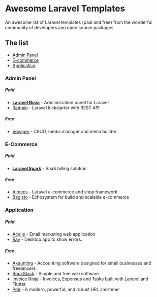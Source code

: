 # Awesome Laravel Templates
An awesome list of Laravel templates (paid and free) from the wonderful community of developers and open source packages.


## The list

- [Admin Panel](#admin-panel)
- [E-commerce](#e-commerce)
- [Application](#application)

### Admin Panel

##### Paid
- **[Laravel Nova](https://nova.laravel.com/)** - Administration panel for Laravel
- [Radmin](http://radmin.vongima.com/login) - Laravel kickstarter with REST API 

##### Free
- [Voyager](https://voyager.devdojo.com/) - CRUD, media manager and menu builder

### E-Commerce

##### Paid
- **[Laravel Spark](https://spark.laravel.com/)** - SaaS billing solution.

##### Free
- [Aimeos](https://aimeos.org/laravel-ecommerce-package) - Laravel e-commerce and shop framework
- [Bagisto](https://bagisto.com/) - Echosystem for build and scalable e-commerce


### Application
##### Paid
- [Acelle](https://acellemail.com/) - Email marketing web application
- [Ray](https://myray.app/) - Desktop app to show errors.

##### Free
- [Akaunting](https://akaunting.com/) - Accounting software designed for small businesses and freelancers.
- [BookStack](https://www.bookstackapp.com/) - Simple and free wiki software.
- [Invoice Ninja](https://www.invoiceninja.com/) - Invoices, Expenses and Tasks built with Laravel and Flutter.
- [Polr](http://demo.polr.me/) - A modern, powerful, and robust URL shortener

